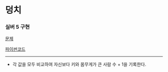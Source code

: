 # 덩치
### 실버 5 구현
[문제](https://www.acmicpc.net/problem/7568)

[파이썬코드](7568.py)


---

- 각 값을 모두 비교하여 자신보다 키와 몸무게가 큰 사람 수 + 1을 기록한다.
